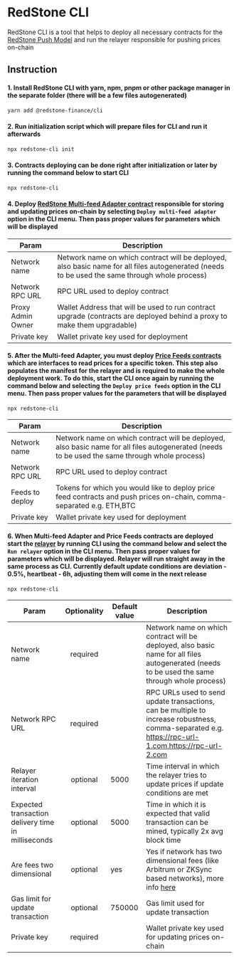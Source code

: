# RedStone CLI

RedStone CLI is a tool that helps to deploy all necessary contracts for the [RedStone Push Model](https://docs.redstone.finance/docs/get-started/models/redstone-push/) and run the relayer responsible for pushing prices on-chain

## Instruction

#### 1. Install RedStone CLI with yarn, npm, pnpm or other package manager in the separate folder (there will be a few files autogenerated)

```bash
yarn add @redstone-finance/cli
```

#### 2. Run initialization script which will prepare files for CLI and run it afterwards

```bash
npx redstone-cli init
```

#### 3. Contracts deploying can be done right after initialization or later by running the command below to start CLI

```bash
npx redstone-cli
```

#### 4. Deploy [RedStone Multi-feed Adapter contract](https://docs.redstone.finance/docs/get-started/models/redstone-push/#contracts) responsible for storing and updating prices on-chain by selecting `Deploy multi-feed adapter` option in the CLI menu. Then pass proper values for parameters which will be displayed

| Param             | Description                                                                                                                                    |
| ----------------- | ---------------------------------------------------------------------------------------------------------------------------------------------- |
| Network name      | Network name on which contract will be deployed, also basic name for all files autogenerated (needs to be used the same through whole process) |
| Network RPC URL   | RPC URL used to deploy contract                                                                                                                |
| Proxy Admin Owner | Wallet Address that will be used to run contract upgrade (contracts are deployed behind a proxy to make them upgradable)                       |
| Private key       | Wallet private key used for deployment                                                                                                         |

#### 5. After the Multi-feed Adapter, you must deploy [Price Feeds contracts](https://docs.redstone.finance/docs/get-started/models/redstone-push/#contracts) which are interfaces to read prices for a specific token. **This step also populates the manifest for the relayer and is required to make the whole deployment work**. To do this, start the CLI once again by running the command below and selecting the `Deploy price feeds` option in the CLI menu. Then pass proper values for the parameters that will be displayed

```bash
npx redstone-cli
```

| Param           | Description                                                                                                                                    |
| --------------- | ---------------------------------------------------------------------------------------------------------------------------------------------- |
| Network name    | Network name on which contract will be deployed, also basic name for all files autogenerated (needs to be used the same through whole process) |
| Network RPC URL | RPC URL used to deploy contract                                                                                                                |
| Feeds to deploy | Tokens for which you would like to deploy price feed contracts and push prices on-chain, comma-separated e.g. ETH,BTC                          |
| Private key     | Wallet private key used for deployment                                                                                                         |

#### 6. When Multi-feed Adapter and Price Feeds contracts are deployed start the [relayer](https://docs.redstone.finance/docs/get-started/models/redstone-push/#relayer) by running CLI using the command below and select the `Run relayer` option in the CLI menu. Then pass proper values for parameters which will be displayed. Relayer will run straight away in the same process as CLI. Currently default update conditions are **deviation - 0.5%, heartbeat - 6h**, adjusting them will come in the next release

```bash
npx redstone-cli
```

| Param                                              | Optionality | Default value | Description                                                                                                                                                                                |
| -------------------------------------------------- | :---------: | ------------- | ------------------------------------------------------------------------------------------------------------------------------------------------------------------------------------------ |
| Network name                                       |  required   |               | Network name on which contract will be deployed, also basic name for all files autogenerated (needs to be used the same through whole process)                                             |
| Network RPC URL                                    |  required   |               | RPC URLs used to send update transactions, can be multiple to increase robustness, comma-separated e.g. https://rpc-url-1.com,https://rpc-url-2.com                                        |
| Relayer iteration interval                         |  optional   | 5000          | Time interval in which the relayer tries to update prices if update conditions are met                                                                                                     |
| Expected transaction delivery time in milliseconds |  optional   | 5000          | Time in which it is expected that valid transaction can be mined, typically 2x avg block time                                                                                              |
| Are fees two dimensional                           |  optional   | yes           | Yes if network has two dimensional fees (like Arbitrum or ZKSync based networks), more info [here](https://medium.com/offchainlabs/understanding-arbitrum-2-dimensional-fees-fd1d582596c9) |
| Gas limit for update transaction                   |  optional   | 750000        | Gas limit used for update transaction                                                                                                                                                      |
| Private key                                        |  required   |               | Wallet private key used for updating prices on-chain                                                                                                                                       |
